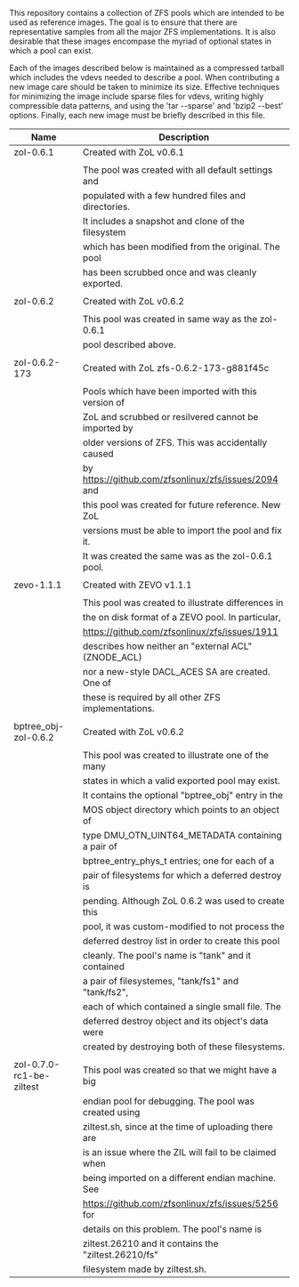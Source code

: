 This repository contains a collection of ZFS pools which are intended
to be used as reference images.  The goal is to ensure that there are
representative samples from all the major ZFS implementations.  It is
also desirable that these images encompase the myriad of optional states
in which a pool can exist.

Each of the images described below is maintained as a compressed tarball
which includes the vdevs needed to describe a pool.  When contributing a
new image care should be taken to minimize its size.  Effective techniques
for minimizing the image include sparse files for vdevs, writing highly
compressible data patterns, and using the 'tar --sparse' and  'bzip2 --best'
options.  Finally, each new image must be briefly described in this file.


Name                   | Description
---------------------- | ------------------------------------------------
zol-0.6.1              | Created with ZoL v0.6.1
                       |
                       | The pool was created with all default settings and
                       | populated with a few hundred files and directories.
                       | It includes a snapshot and clone of the filesystem
                       | which has been modified from the original.  The pool
                       | has been scrubbed once and was cleanly exported.
                       |
zol-0.6.2              | Created with ZoL v0.6.2
                       |
                       | This pool was created in same way as the zol-0.6.1
                       | pool described above.
                       |
zol-0.6.2-173          | Created with ZoL zfs-0.6.2-173-g881f45c
                       |
                       | Pools which have been imported with this version of
                       | ZoL and scrubbed or resilvered cannot be imported by
                       | older versions of ZFS.  This was accidentally caused
                       | by https://github.com/zfsonlinux/zfs/issues/2094 and
                       | this pool was created for future reference.  New ZoL
                       | versions must be able to import the pool and fix it.
                       | It was created the same was as the zol-0.6.1 pool.
                       |
zevo-1.1.1             | Created with ZEVO v1.1.1
                       |
                       | This pool was created to illustrate differences in
                       | the on disk format of a ZEVO pool.  In particular,
                       | https://github.com/zfsonlinux/zfs/issues/1911
                       | describes how neither an "external ACL" (ZNODE_ACL)
                       | nor a new-style DACL_ACES SA are created.  One of
                       | these is required by all other ZFS implementations.
                       |
bptree_obj-zol-0.6.2   | Created with ZoL v0.6.2
                       |
                       | This pool was created to illustrate one of the many
                       | states in which a valid exported pool may exist.
                       | It contains the optional "bptree_obj" entry in the
                       | MOS object directory which points to an object of
                       | type DMU_OTN_UINT64_METADATA containing a pair of
                       | bptree_entry_phys_t entries; one for each of a
                       | pair of filesystems for which a deferred destroy is
                       | pending.  Although ZoL 0.6.2 was used to create this
                       | pool, it was custom-modified to not process the
                       | deferred destroy list in order to create this pool
                       | cleanly.  The pool's name is "tank" and it contained
                       | a pair of filesystemes, "tank/fs1" and "tank/fs2",
                       | each of which contained a single small file.  The
                       | deferred destroy object and its object's data were
                       | created by destroying both of these filesystems.
		       |
zol-0.7.0-rc1-be-ziltest| This pool was created so that we might have a big
		       | endian pool for debugging. The pool was created using
		       | ziltest.sh, since at the time of uploading there are
		       | is an issue where the ZIL will fail to be claimed when
		       | being imported on a different endian machine. See
		       | https://github.com/zfsonlinux/zfs/issues/5256 for
		       | details on this problem. The pool's name is 
		       | ziltest.26210 and it contains the "ziltest.26210/fs"
		       | filesystem made by ziltest.sh.
